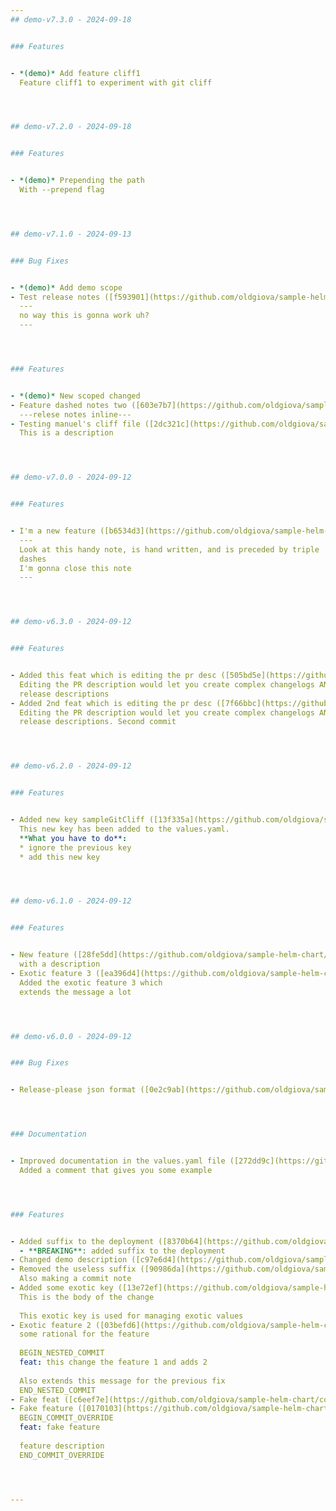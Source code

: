 ```yaml
---
## demo-v7.3.0 - 2024-09-18


### Features


- *(demo)* Add feature cliff1
  Feature cliff1 to experiment with git cliff




## demo-v7.2.0 - 2024-09-18


### Features


- *(demo)* Prepending the path
  With --prepend flag




## demo-v7.1.0 - 2024-09-13


### Bug Fixes


- *(demo)* Add demo scope
- Test release notes ([f593901](https://github.com/oldgiova/sample-helm-chart/commit/f593901608aad40086f582b458de175c69a0bc1b))  by @oldgiova
  ---
  no way this is gonna work uh?
  ---




### Features


- *(demo)* New scoped changed
- Feature dashed notes two ([603e7b7](https://github.com/oldgiova/sample-helm-chart/commit/603e7b71b1600d9e8b40697ae6008ca44a012e31))  by @oldgiova
  ---relese notes inline---
- Testing manuel's cliff file ([2dc321c](https://github.com/oldgiova/sample-helm-chart/commit/2dc321c26be50d570c0caa71cadf21e9edf89c2b))  by @oldgiova
  This is a description




## demo-v7.0.0 - 2024-09-12


### Features


- I'm a new feature ([b6534d3](https://github.com/oldgiova/sample-helm-chart/commit/b6534d3c4ae62602ff3fdb6bb07cbcc917926ae2))  by @oldgiova
  ---
  Look at this handy note, is hand written, and is preceded by triple
  dashes
  I'm gonna close this note
  ---




## demo-v6.3.0 - 2024-09-12


### Features


- Added this feat which is editing the pr desc ([505bd5e](https://github.com/oldgiova/sample-helm-chart/commit/505bd5eea59d738a5e5fc6dd8a8ad042f33346e6))  by @oldgiova
  Editing the PR description would let you create complex changelogs AND
  release descriptions
- Added 2nd feat which is editing the pr desc ([7f66bbc](https://github.com/oldgiova/sample-helm-chart/commit/7f66bbc83105e44dd3d97d81fe137adde6600c7c))  by @oldgiova
  Editing the PR description would let you create complex changelogs AND
  release descriptions. Second commit




## demo-v6.2.0 - 2024-09-12


### Features


- Added new key sampleGitCliff ([13f335a](https://github.com/oldgiova/sample-helm-chart/commit/13f335ad5d0d71848e086f33c6c0a2cbe13db359))  by @oldgiova
  This new key has been added to the values.yaml.
  **What you have to do**:
  * ignore the previous key
  * add this new key




## demo-v6.1.0 - 2024-09-12


### Features


- New feature ([28fe5dd](https://github.com/oldgiova/sample-helm-chart/commit/28fe5ddc1e22180023b2d357b99b7bb1ee7e9cde))  by @oldgiova
  with a description
- Exotic feature 3 ([ea396d4](https://github.com/oldgiova/sample-helm-chart/commit/ea396d4b1b6c55e7037cd6a4048240b7067e0355))  by @oldgiova
  Added the exotic feature 3 which
  extends the message a lot




## demo-v6.0.0 - 2024-09-12


### Bug Fixes


- Release-please json format ([0e2c9ab](https://github.com/oldgiova/sample-helm-chart/commit/0e2c9ab230ccba44684d258b407ea2254022da05))  by @oldgiova




### Documentation


- Improved documentation in the values.yaml file ([272dd9c](https://github.com/oldgiova/sample-helm-chart/commit/272dd9c273b49a16d9bc1a5c4caca8852016314f))  by @oldgiova
  Added a comment that gives you some example




### Features


- Added suffix to the deployment ([8370b64](https://github.com/oldgiova/sample-helm-chart/commit/8370b6421d13ced9056decee0aecd1f4e8b5b374))  by @oldgiova
  - **BREAKING**: added suffix to the deployment
- Changed demo description ([c97e6d4](https://github.com/oldgiova/sample-helm-chart/commit/c97e6d4e8d5172951f835b186139375626874a6e))  by @oldgiova
- Removed the useless suffix ([90986da](https://github.com/oldgiova/sample-helm-chart/commit/90986da694d0be7a6cde6201a54de252abb4f9c6))  by @oldgiova
  Also making a commit note
- Added some exotic key ([13e72ef](https://github.com/oldgiova/sample-helm-chart/commit/13e72ef4915aa492058598ddf9a40c019a85401a))  by @oldgiova
  This is the body of the change
  
  This exotic key is used for managing exotic values
- Exotic feature 2 ([03befd6](https://github.com/oldgiova/sample-helm-chart/commit/03befd614b35023a51818c810171b2ba6aea8637))  by @oldgiova
  some rational for the feature
  
  BEGIN_NESTED_COMMIT
  feat: this change the feature 1 and adds 2
  
  Also extends this message for the previous fix
  END_NESTED_COMMIT
- Fake feat ([c6eef7e](https://github.com/oldgiova/sample-helm-chart/commit/c6eef7e1d19eae5a26027ebd083ad73ea04402a2))  by @oldgiova
- Fake feature ([0170103](https://github.com/oldgiova/sample-helm-chart/commit/01701036d93c8179a64fb7727f064c21419a3ef6))  by @oldgiova
  BEGIN_COMMIT_OVERRIDE
  feat: fake feature
  
  feature description
  END_COMMIT_OVERRIDE




---
```

